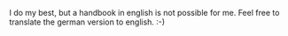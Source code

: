 I do my best, but a handbook in english is not possible for me. Feel free to translate the german version to english. :-)